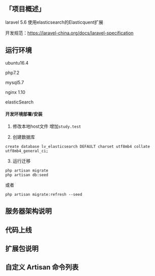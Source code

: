 ## 「项目概述」
laravel 5.6 使用elasticsearch的Elasticquent扩展

开发规范：https://laravel-china.org/docs/laravel-specification

## 运行环境
ubuntu16.4 

php7.2

mysql5.7

nginx 1.10

elasticSearch

#### 开发环境部署/安装
1. 修改本地host文件 增加`study.test`

1. 创建数据库 

```
create database lv_elasticsearch DEFAULT charset utf8mb4 collate utf8mb4_general_ci;
```
3. 运行迁移
```
php artisan migrate
php artisan db:seed
```
或者
```$xslt
php artisan migrate:refresh --seed
```

## 服务器架构说明

## 代码上线

## 扩展包说明

## 自定义 Artisan 命令列表




